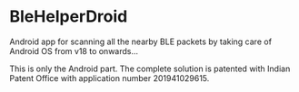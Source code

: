 # BleHelperDroid
Android app for scanning all the nearby BLE packets by taking care of Android OS from v18 to onwards... 

This is only the Android part. The complete solution is patented with Indian Patent Office with application number
201941029615.
